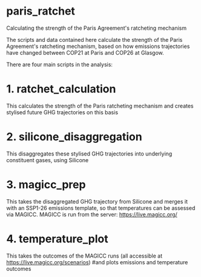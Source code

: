 # paris_ratchet
Calculating the strength of the Paris Agreement's ratcheting mechanism

The scripts and data contained here calculate the strength of the Paris Agreement's ratcheting mechanism, based on
how emissions trajectories have changed between COP21 at Paris and COP26 at Glasgow.

There are four main scripts in the analysis:
# 1. ratchet_calculation
This calculates the strength of the Paris ratcheting mechanism and creates stylised future GHG trajectories on this basis

# 2. silicone_disaggregation
This disaggregates these stylised GHG trajectories into underlying constituent gases, using Silicone

# 3. magicc_prep
This takes the disaggregated GHG trajectory from Silicone and merges it with an SSP1-26 emissions template, so that 
temperatures can be assessed via MAGICC. MAGICC is run from the server: https://live.magicc.org/

# 4. temperature_plot
This takes the outcomes of the MAGICC runs (all accessible at https://live.magicc.org/scenarios)
#and plots emissions and temperature outcomes
